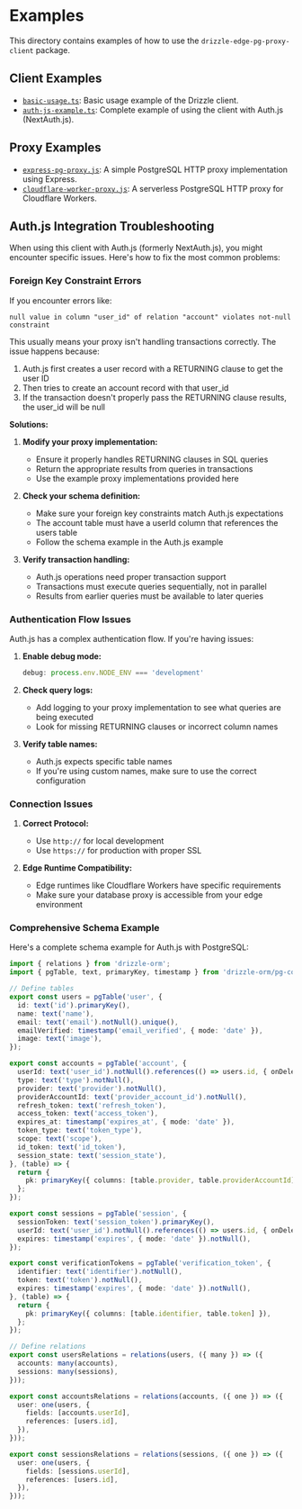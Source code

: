 # Examples

This directory contains examples of how to use the `drizzle-edge-pg-proxy-client` package.

## Client Examples

- [`basic-usage.ts`](./client/basic-usage.ts): Basic usage example of the Drizzle client.
- [`auth-js-example.ts`](./client/auth-js-example.ts): Complete example of using the client with Auth.js (NextAuth.js).

## Proxy Examples

- [`express-pg-proxy.js`](./proxy/express-pg-proxy.js): A simple PostgreSQL HTTP proxy implementation using Express.
- [`cloudflare-worker-proxy.js`](./proxy/cloudflare-worker-proxy.js): A serverless PostgreSQL HTTP proxy for Cloudflare Workers.

## Auth.js Integration Troubleshooting

When using this client with Auth.js (formerly NextAuth.js), you might encounter specific issues. Here's how to fix the most common problems:

### Foreign Key Constraint Errors

If you encounter errors like:

```
null value in column "user_id" of relation "account" violates not-null constraint
```

This usually means your proxy isn't handling transactions correctly. The issue happens because:

1. Auth.js first creates a user record with a RETURNING clause to get the user ID
2. Then tries to create an account record with that user_id
3. If the transaction doesn't properly pass the RETURNING clause results, the user_id will be null

**Solutions:**

1. **Modify your proxy implementation:**
   - Ensure it properly handles RETURNING clauses in SQL queries
   - Return the appropriate results from queries in transactions
   - Use the example proxy implementations provided here

2. **Check your schema definition:**
   - Make sure your foreign key constraints match Auth.js expectations
   - The account table must have a userId column that references the users table
   - Follow the schema example in the Auth.js example

3. **Verify transaction handling:**
   - Auth.js operations need proper transaction support
   - Transactions must execute queries sequentially, not in parallel
   - Results from earlier queries must be available to later queries

### Authentication Flow Issues

Auth.js has a complex authentication flow. If you're having issues:

1. **Enable debug mode:**
   ```typescript
   debug: process.env.NODE_ENV === 'development'
   ```

2. **Check query logs:**
   - Add logging to your proxy implementation to see what queries are being executed
   - Look for missing RETURNING clauses or incorrect column names

3. **Verify table names:**
   - Auth.js expects specific table names
   - If you're using custom names, make sure to use the correct configuration

### Connection Issues

1. **Correct Protocol:**
   - Use `http://` for local development
   - Use `https://` for production with proper SSL

2. **Edge Runtime Compatibility:**
   - Edge runtimes like Cloudflare Workers have specific requirements
   - Make sure your database proxy is accessible from your edge environment

### Comprehensive Schema Example

Here's a complete schema example for Auth.js with PostgreSQL:

```typescript
import { relations } from 'drizzle-orm';
import { pgTable, text, primaryKey, timestamp } from 'drizzle-orm/pg-core';

// Define tables
export const users = pgTable('user', {
  id: text('id').primaryKey(),
  name: text('name'),
  email: text('email').notNull().unique(),
  emailVerified: timestamp('email_verified', { mode: 'date' }),
  image: text('image'),
});

export const accounts = pgTable('account', {
  userId: text('user_id').notNull().references(() => users.id, { onDelete: 'cascade' }),
  type: text('type').notNull(),
  provider: text('provider').notNull(),
  providerAccountId: text('provider_account_id').notNull(),
  refresh_token: text('refresh_token'),
  access_token: text('access_token'),
  expires_at: timestamp('expires_at', { mode: 'date' }),
  token_type: text('token_type'),
  scope: text('scope'),
  id_token: text('id_token'),
  session_state: text('session_state'),
}, (table) => {
  return {
    pk: primaryKey({ columns: [table.provider, table.providerAccountId] }),
  };
});

export const sessions = pgTable('session', {
  sessionToken: text('session_token').primaryKey(),
  userId: text('user_id').notNull().references(() => users.id, { onDelete: 'cascade' }),
  expires: timestamp('expires', { mode: 'date' }).notNull(),
});

export const verificationTokens = pgTable('verification_token', {
  identifier: text('identifier').notNull(),
  token: text('token').notNull(),
  expires: timestamp('expires', { mode: 'date' }).notNull(),
}, (table) => {
  return {
    pk: primaryKey({ columns: [table.identifier, table.token] }),
  };
});

// Define relations
export const usersRelations = relations(users, ({ many }) => ({
  accounts: many(accounts),
  sessions: many(sessions),
}));

export const accountsRelations = relations(accounts, ({ one }) => ({
  user: one(users, {
    fields: [accounts.userId],
    references: [users.id],
  }),
}));

export const sessionsRelations = relations(sessions, ({ one }) => ({
  user: one(users, {
    fields: [sessions.userId],
    references: [users.id],
  }),
}));
```
